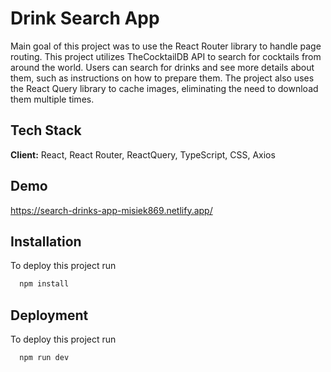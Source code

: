 # Drink Search App

Main goal of this project was to use the React Router library to handle page routing. This project utilizes TheCocktailDB API to search for cocktails from around the world. Users can search for drinks and see more details about them, such as instructions on how to prepare them. The project also uses the React Query library to cache images, eliminating the need to download them multiple times.


## Tech Stack

**Client:** React, React Router, ReactQuery,  TypeScript, CSS, Axios

## Demo

https://search-drinks-app-misiek869.netlify.app/

## Installation

To deploy this project run

```bash
  npm install
```

## Deployment

To deploy this project run

```bash
  npm run dev
```


